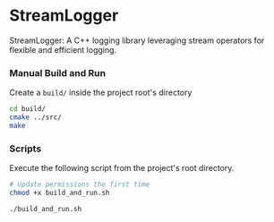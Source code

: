 # StreamLogger
StreamLogger: A C++ logging library leveraging stream operators for flexible and efficient logging.


### Manual Build and Run

Create a ```build/``` inside the project root's directory 

```bash
cd build/
cmake ../src/
make
```

### Scripts

Execute the following script from the project's root directory.

```bash
# Update permissions the first time
chmod +x build_and_run.sh

./build_and_run.sh
```